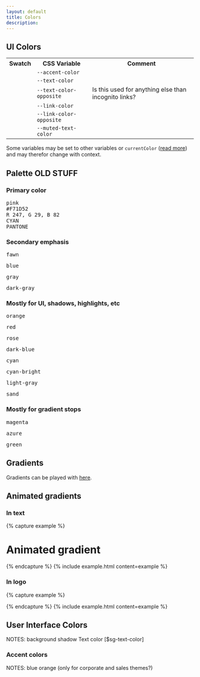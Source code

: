 ```yaml
---
layout: default
title: Colors
description:
---
```


## UI Colors

<table>
  <tr>
    <th>Swatch</th>
    <th>CSS Variable</th>
    <th>Comment</th>
  </tr>
  <tr>
    <td><div class="swatch nano" style="background-color: var(--accent-color);"></div></td>
    <td><code>--accent-color</code></td>
  </tr>
  <tr>
    <td><div class="swatch nano" style="background-color: var(--text-color);"></div></td>
    <td><code>--text-color</code></td>
  </tr>
  <tr>
    <td><div class="swatch nano" style="background-color: var(--text-color-opposite);"></div></td>
    <td><code>--text-color-opposite</code></td>
    <td>Is this used for anything else than incognito links?</td>
  </tr>
  <tr>
    <td><div class="swatch nano" style="background-color: var(--link-color);"></div></td>
    <td><code>--link-color</code></td>
  </tr>
  <tr>
    <td><div class="swatch nano" style="background-color: var(--link-color-opposite);"></div></td>
    <td><code>--link-color-opposite</code></td>
  </tr>
  <tr>
    <td><div class="swatch nano" style="background-color: var(--muted-text-color);"></div></td>
    <td><code>--muted-text-color</code></td>
  </tr>
</table>

Some variables may be set to other variables or `currentColor` (<a href="https://css-tricks.com/currentcolor/">read more</a>) and may therefor change with context.


## Palette OLD STUFF

### Primary color


<div class="container grid no-margins columns-nano-2 columns-3xs-3 columns-xs-4 columns-xl-5 columns-fhd-5">
  <div class="cell text-center">
    <div class="swatch pink huge"></div>
    <pre class="small" style="margin-top: 10px; margin-bottom: 0;">pink</pre>
    <pre class="small" style="margin-top: 0; margin-bottom: 0;">#F71D52</pre>
    <pre class="small" style="margin-top: 0; margin-bottom: 0;">R 247, G 29, B 82</pre>
    <pre class="small" style="margin-top: 0; margin-bottom: 0;">CYAN</pre>
    <pre class="small" style="margin-top: 0;">PANTONE</pre>
  </div>
</div>


### Secondary emphasis


<div class="container grid no-margins columns-nano-2 columns-3xs-3 columns-xs-4 columns-xl-5 columns-fhd-5">
  <div class="cell text-center">
    <div class="swatch fawn"></div>
    <pre class="small" style="margin-top: 10px;">fawn</pre>
  </div>
  <div class="cell text-center">
    <div class="swatch blue"></div>
    <pre class="small" style="margin-top: 10px;">blue</pre>
  </div>
  <div class="cell text-center">
    <div class="swatch gray"></div>
    <pre class="small" style="margin-top: 10px;">gray</pre>
  </div>
  <div class="cell text-center">
    <div class="swatch dark-gray"></div>
    <pre class="small" style="margin-top: 10px;">dark-gray</pre>
  </div>
</div>




### Mostly for UI, shadows, highlights, etc


<div class="container grid no-margins columns-nano-2 columns-3xs-3 columns-xs-4 columns-xl-5 columns-fhd-5">
  <div class="cell text-center">
    <div class="swatch orange small"></div>
    <pre class="small" style="margin-top: 10px;">orange</pre>
  </div>
  <div class="cell text-center small">
    <div class="swatch red small"></div>
    <pre class="small" style="margin-top: 10px;">red</pre>
  </div>
  <div class="cell text-center">
    <div class="swatch rose small"></div>
    <pre class="small" style="margin-top: 10px;">rose</pre>
  </div>
  <div class="cell text-center">
    <div class="swatch dark-blue small"></div>
    <pre class="small" style="margin-top: 10px;">dark-blue</pre>
  </div>
  <div class="cell text-center">
    <div class="swatch cyan small"></div>
    <pre class="small" style="margin-top: 10px;">cyan</pre>
  </div>
  <div class="cell text-center">
    <div class="swatch cyan-bright small"></div>
    <pre class="small" style="margin-top: 10px;">cyan-bright</pre>
  </div>
  <div class="cell text-center">
    <div class="swatch light-gray small"></div>
    <pre class="small" style="margin-top: 10px;">light-gray</pre>
  </div>
  <div class="cell text-center">
    <div class="swatch sand small"></div>
    <pre class="small" style="margin-top: 10px;">sand</pre>
  </div>
</div>


### Mostly for gradient stops

<div class="container grid no-margins columns-nano-2 columns-3xs-3 columns-xs-4 columns-xl-5 columns-fhd-5">

  <div class="cell text-center">
    <div class="swatch magenta nano"></div>
    <pre class="small" style="margin-top: 10px;">magenta</pre>
  </div>
  <div class="cell text-center">
    <div class="swatch azure nano"></div>
    <pre class="small" style="margin-top: 10px;">azure</pre>
  </div>
  <div class="cell text-center">
    <div class="swatch green nano"></div>
    <pre class="small" style="margin-top: 10px;">green</pre>
  </div>

</div>


## Gradients

<div class="docs-gradients-container">
  <div class="docs-gradient-item"><div class="docs-gradient docs-gradient-1"></div><div class="docs-color-codes"></div></div>
  <div class="docs-gradient-item"><div class="docs-gradient docs-gradient-2"></div><div class="docs-color-codes"></div></div>
  <div class="docs-gradient-item"><div class="docs-gradient docs-gradient-3"></div><div class="docs-color-codes"></div></div>
  <div class="docs-gradient-item"><div class="docs-gradient docs-gradient-4"></div><div class="docs-color-codes"></div></div>
  <div class="docs-gradient-item"><div class="docs-gradient docs-gradient-5"></div><div class="docs-color-codes"></div></div>
  <div class="docs-gradient-item"><div class="docs-gradient docs-gradient-6"></div><div class="docs-color-codes"></div></div>
  <div class="docs-gradient-item"><div class="docs-gradient docs-gradient-7"></div><div class="docs-color-codes"></div></div>
  <div class="docs-gradient-item"><div class="docs-gradient docs-gradient-8"></div><div class="docs-color-codes"></div></div>
</div>

Gradients can be played with [here](https://www.css-gradient.com/).

## Animated gradients

<div class="docs-gradients-container">
  <div class="docs-gradient-item">
    <div class="docs-gradient --moving-background-gradient"></div>
  </div>
  <div class="docs-gradient-item">
    <div class="docs-gradient --moving-background-gradient secondary"></div>
  </div>
</div>

### In text

{% capture example %}
<h1 class="display-2 --moving-background-gradient">Animated gradient</h1>
{% endcapture %}
{% include example.html content=example %}

### In logo

{% capture example %}
<div class="logo logo--huge logo--outline logo--center --moving-background-gradient"></div>
{% endcapture %}
{% include example.html content=example %}

## User Interface Colors

NOTES:
background
shadow
Text color [$sg-text-color]


### Accent colors

NOTES:
blue
orange
(only for corporate and sales themes?)
